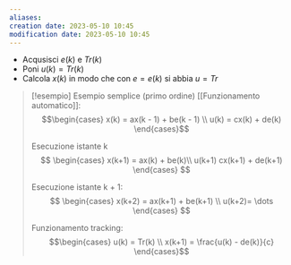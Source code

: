 ```yaml
---
aliases: 
creation date: 2023-05-10 10:45
modification date: 2023-05-10 10:45
---
```


- Acqusisci $e(k)$ e $Tr(k)$
- Poni $u(k) = Tr(k)$
- Calcola $x(k)$ in modo che con $e = e(k)$ si abbia $u=Tr$

>[!esempio] Esempio semplice (primo ordine)
>[[Funzionamento automatico]]:
> $$\begin{cases}
>x(k) = ax(k - 1) + be(k - 1) \\
>u(k) = cx(k) + de(k)
\end{cases}$$
>
>Esecuzione istante k
>$$ \begin{cases}
>x(k+1) = ax(k) + be(k)\\
>u(k+1) cx(k+1) + de(k+1)
\end{cases} $$
>
>Esecuzione istante k + 1:
>$$ \begin{cases}
>x(k+2) = ax(k+1) + be(k+1) \\
>u(k+2)= \dots
\end{cases} $$
>
>Funzionamento tracking:
> $$\begin{cases}
>u(k) = Tr(k) \\
>x(k+1) = \frac{u(k) - de(k)}{c}
\end{cases}$$
> 

